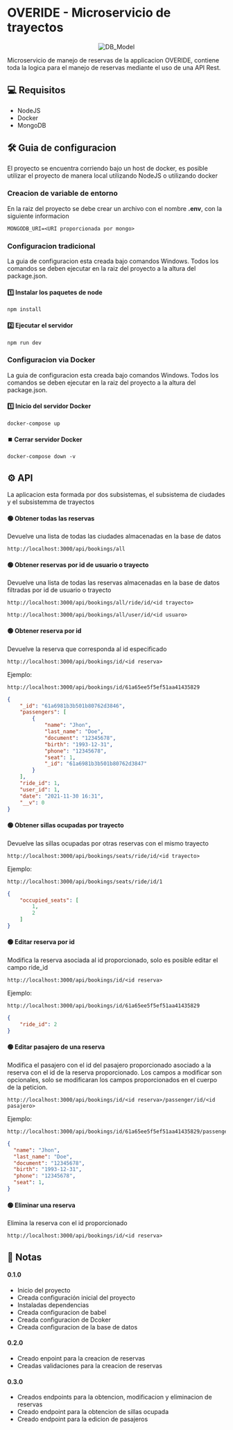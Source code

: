 # OVERIDE - Microservicio de trayectos

<p align="center">
  <img src="https://user-images.githubusercontent.com/78517969/143524803-79349663-f003-4be6-96b6-eacec147c07b.png" alt="DB_Model" />
  
</p>

Microservicio de manejo de reservas de la applicacion OVERIDE, contiene toda la logica para el manejo de reservas mediante el uso de una API Rest.

## 💻 Requisitos

* NodeJS
* Docker
* MongoDB

## 🛠️ Guia de configuracion

El proyecto se encuentra corriendo bajo un host de docker, es posible utilizar el proyecto de manera local utilizando NodeJS o utilizando docker

### Creacion de variable de entorno
En la raiz del proyecto se debe crear un archivo con el nombre **.env**, con la siguiente informacion

```
MONGODB_URI=<URI proporcionada por mongo>
```

### Configuracion tradicional
La guia de configuracion esta creada bajo comandos Windows. Todos los comandos se deben ejecutar en la raiz del proyecto a la altura del package.json.

#### 1️⃣ Instalar los paquetes de node
```console
npm install
```

#### 2️⃣ Ejecutar el servidor
```console
npm run dev
```

### Configuracion via Docker
La guia de configuracion esta creada bajo comandos Windows. Todos los comandos se deben ejecutar en la raiz del proyecto a la altura del package.json.

#### 1️⃣ Inicio del servidor Docker
```console
docker-compose up
```

#### ⏹️ Cerrar servidor Docker
```console
docker-compose down -v
```

## ⚙️ API

La aplicacion esta formada por dos subsistemas, el subsistema de ciudades y el subsistemma de trayectos

#### 🟢 Obtener todas las reservas
Devuelve una lista de todas las ciudades almacenadas en la base de datos

```
http://localhost:3000/api/bookings/all
```

#### 🟢 Obtener reservas por id de usuario o trayecto
Devuelve una lista de todas las reservas almacenadas en la base de datos filtradas por id de usuario o trayecto

```
http://localhost:3000/api/bookings/all/ride/id/<id trayecto>
```

```
http://localhost:3000/api/bookings/all/user/id/<id usuaro>
```

#### 🟢 Obtener reserva por id
Devuelve la reserva que corresponda al id especificado

```
http://localhost:3000/api/bookings/id/<id reserva>
```

Ejemplo:
```
http://localhost:3000/api/bookings/id/61a65ee5f5ef51aa41435829
```
```json
{
    "_id": "61a6981b3b501b80762d3846",
    "passengers": [
        {
            "name": "Jhon",
            "last_name": "Doe",
            "document": "12345678",
            "birth": "1993-12-31",
            "phone": "12345678",
            "seat": 1,
            "_id": "61a6981b3b501b80762d3847"
        }
    ],
    "ride_id": 1,
    "user_id": 1,
    "date": "2021-11-30 16:31",
    "__v": 0
}
```

#### 🟢 Obtener sillas ocupadas por trayecto
Devuelve las sillas ocupadas por otras reservas con el mismo trayecto

```
http://localhost:3000/api/bookings/seats/ride/id/<id trayecto>
```

Ejemplo:
```
http://localhost:3000/api/bookings/seats/ride/id/1
```
```json
{
    "occupied_seats": [
        1,
        2
    ]
}
```

#### 🟢 Editar reserva por id
Modifica la reserva asociada al id proporcionado, solo es posible editar el campo ride_id

```
http://localhost:3000/api/bookings/id/<id reserva>
```

Ejemplo:
```
http://localhost:3000/api/bookings/id/61a65ee5f5ef51aa41435829
```
```json
{
    "ride_id": 2
}
```

#### 🟢 Editar pasajero de una reserva
Modifica el pasajero con el id del pasajero proporcionado asociado a la reserva con el id de la reserva proporcionado. Los campos a modificar son opcionales, solo se modificaran los campos proporcionados en el cuerpo de la peticion.

```
http://localhost:3000/api/bookings/id/<id reserva>/passenger/id/<id pasajero>
```

Ejemplo:
```
http://localhost:3000/api/bookings/id/61a65ee5f5ef51aa41435829/passenger/id/61a65ee5f5ef51aa4143582a
```
```json
{
  "name": "Jhon",
  "last_name": "Doe",
  "document": "12345678",
  "birth": "1993-12-31",
  "phone": "12345678",
  "seat": 1,
}
```

#### 🟢 Eliminar una reserva
Elimina la reserva con el id proporcionado

```
http://localhost:3000/api/bookings/id/<id reserva>
```


## 📝 Notas

#### 0.1.0

* Inicio del proyecto
* Creada configuración inicial del proyecto
* Instaladas dependencias
* Creada configuracion de babel
* Creada configuracion de Dcoker
* Creada configuracion de la base de datos

#### 0.2.0

* Creado enpoint para la creacion de reservas
* Creadas validaciones para la creacion de reservas

#### 0.3.0

* Creados endpoints para la obtencion, modificacion y eliminacion de reservas
* Creado endpoint para la obtencion de sillas ocupada
* Creado endpoint para la edicion de pasajeros